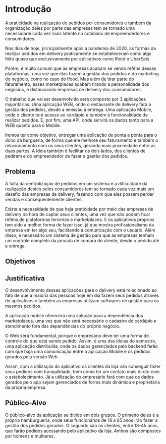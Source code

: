 # Introdução

A praticidade na realização de pedidos por consumidores e também da organização deles por parte das empresas tem se tornado uma necessidade cada vez mais latente no cotidiano de empreendedores e consumidores.

Nos dias de hoje, principalmente após a pandemia de 2020, as formas de realizar pedidos em delivery praticamente se estabeleceram como algo feito quase que exclusivamente por aplicativos como Ifood e UberEats.

Porém, é muito comum que as empresas acabam se vendo reféns dessas plataformas, uma vez que elas fazem a gestão dos pedidos e do marketing do negócio, como no caso do Ifood. Mas além de tirar parte do faturamento, esses marketplaces acabam tirando a personalidade dos negócios, e distanciando empresas de delivery dos consumidores.

O trabalho que vai ser desenvolvido será composto por 3 aplicações majoritárias. Uma aplicação WEB, onde o restaurante de delivery fará a gestão dos pedidos, desde a emissão à entrega. Uma aplicação Mobile, onde o cliente terá acesso ao cardápio e também à funcionalidade de realizar pedidos. E, por fim, uma API, onde servirá os dados tanto para a WEB quanto para o Mobile.

Iremos ter como objetivo, entregar uma aplicação de ponta a ponta para o dono da burgueria, de forma que ele melhore seu faturamento e também o relacionamento com os seus clientes, gerando mais proximidade entre as duas partes. A ideia também é facilitar os dois lados, dos clientes de pedirem e do empreendedor de fazer a gestão dos pedidos.


## Problema
A falta da centralização de pedidos em um sistema e a dificuldade da realização destes pelos consumidores tem se tornado cada vez mais um desafio das empresas de delivery, fazendo com que elas possam perder vendas e consequentemente clientes.

Existe a necessidade de que haja praticidade por meio das empresas de delivery na hora de captar seus clientes, uma vez que não podem ficar reféns de plataformas terceiras e marketplaces. E os aplicativos próprios tem sido a melhor forma de fazer isso, já que mostra profissionalismo da empresa em ter algo seu, facilitando a comunicação com o usuário. Além disso, é necessário um sistema de gestão para que as empresas tenham um controle completo da jornada de compra do cliente, desde o pedido até a entrega.

## Objetivos



## Justificativa

O desenvolvimento dessas aplicações para o delivery está relacionado ao fato de que a maioria das pessoas hoje em dia fazem seus pedidos através de aplicativos e também as empresas utilizam softwares de gestão para os mesmos pedidos.

A aplicação mobile oferecerá uma solução para a dependência dos marketplaces, uma vez que não será necessário o cadastro do cardápio e atendimento fora das dependências do próprio negócio.

O Web será fundamental, porque o empresário deve ter uma forma de controle do que está sendo pedido. Assim, é uma das ideias do semestre, uma aplicação distribuída, onde os dados gerenciados pelo backend farão com que haja uma comunicação entre a aplicação Mobile e os pedidos gerados pela versão Web.

Assim, com a utilização do aplicativo os clientes da loja vão conseguir fazer seus pedidos com tranquilidade, bem como ter um contato mais direto com o estabelecimento. Já a utilização do empresário fará com que os dados gerados pelo app sejam gerenciados de forma mais dinâmica e proprietária da própria empresa.


## Público-Alvo

O público-alvo da aplicação se divide em dois grupos. O primeiro deles é a própria hamburgueria, onde seus funcionários de 18 a 65 anos irão fazer a gestão dos pedidos gerados. O segundo são os clientes, entre 18-45 anos, que farão pedidos acessando pelo aplicativo da loja. Ambos são compostos por homens e mulheres.
